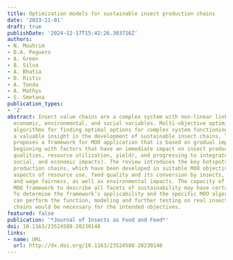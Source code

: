 ```yaml
---
title: Optimization models for sustainable insect production chains
date: '2023-11-01'
draft: true
publishDate: '2024-12-17T15:42:26.303716Z'
authors:
- N. Mouhrim
- D.A. Peguero
- A. Green
- B. Silva
- A. Bhatia
- D. Ristic
- A. Tonda
- A. Mathys
- S. Smetana
publication_types:
- '2'
abstract: Insect value chains are a complex system with non-linear links between many
  economic, environmental, and social variables. Multi-objective optimization (MOO)
  algorithms for finding optimal options for complex system functioning can provide
  a valuable insight in the development of sustainable insect chains. This review
  proposes a framework for MOO application that is based on gradual implementation,
  beginning with factors that have an immediate impact on insect production (feed
  qualities, resource utilization, yield), and progressing to integrated units (environmental,
  social, and economic impacts). The review introduces the key hotspots of insect
  production chains, which have been developed in suitable MOO objectives. They represent
  aspects of resource use, feed quality and its conversion by insects, labor safety
  and wage fairness, as well as environmental impacts. The capacity of the suggested
  MOO framework to describe all facets of sustainability may have certain limits.
  To determine the framework’s applicability and the specific MOO algorithms that
  can perform the function, modeling and further testing on real insect production
  chains would be necessary for the intended objectives.
featured: false
publication: '*Journal of Insects as Food and Feed*'
doi: 10.1163/23524588-20230148
links:
- name: URL
  url: http://dx.doi.org/10.1163/23524588-20230148
---
```


